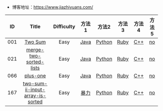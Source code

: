 - 博客地址：https://www.jiazhiyuans.com/

|  ID  |                            Title                             | Difficulty |                              方法1                             |                           方法2                            |                             方法3                             |                   方法4                      |                    方法5                     |
| :--: | :----------------------------------------------------------: | :--------: | :----------------------------------------------------------: | :----------------------------------------------------------: | :----------------------------------------------------------: | :------------------------------------------: | :--------------------------------------------: |
| 001  |      [Two Sum](https://leetcode.com/problems/two-sum/)       |    Easy    | [Java](https://github.com/corpsepiges/leetcode/blob/master/Algorithms/001.%20Two%20Sum/Solution.java) | [Python](https://github.com/corpsepiges/leetcode/blob/master/Algorithms/001.%20Two%20Sum/Solution.py) | [Ruby](https://github.com/corpsepiges/leetcode/blob/master/Algorithms/001.%20Two%20Sum/Solution.rb) | [C++](http://www.liuchuo.net/archives/1006)  |                       [no](http://www.liuchuo.net/archives/1006)
| 021  |      [merge-two-sorted-lists](https://leetcode.com/problems/merge-two-sorted-lists)       |    Easy    | [Java](https://github.com/corpsepiges/leetcode/blob/master/Algorithms/001.%20Two%20Sum/Solution.java) | [Python](https://github.com/corpsepiges/leetcode/blob/master/Algorithms/001.%20Two%20Sum/Solution.py) | [Ruby](https://github.com/corpsepiges/leetcode/blob/master/Algorithms/001.%20Two%20Sum/Solution.rb) | [C++](http://www.liuchuo.net/archives/1006)  |                       [no](http://www.liuchuo.net/archives/1006)
| 066  |      [plus-one](https://leetcode-cn.com/problems/plus-one/)       |    Easy    | [Java](https://github.com/jiazhiyuans/Leetcode/blob/master/java/66.plus-one.java) | [Python](https://github.com/corpsepiges/leetcode/blob/master/Algorithms/001.%20Two%20Sum/Solution.py) | [Ruby](https://github.com/corpsepiges/leetcode/blob/master/Algorithms/001.%20Two%20Sum/Solution.rb) | [C++](http://www.liuchuo.net/archives/1006)  |                       [no](http://www.liuchuo.net/archives/1006)
| 167  |      [two-sum-ii-input-array-is-sorted](https://leetcode-cn.com/problems/two-sum-ii-input-array-is-sorted/)       |    Easy    | [暴力](https://github.com/jiazhiyuans/Leetcode/blob/master/java/66.plus-one.java) | [Python](https://github.com/corpsepiges/leetcode/blob/master/Algorithms/001.%20Two%20Sum/Solution.py) | [Ruby](https://github.com/corpsepiges/leetcode/blob/master/Algorithms/001.%20Two%20Sum/Solution.rb) | [C++](http://www.liuchuo.net/archives/1006)  |                       [no](http://www.liuchuo.net/archives/1006)